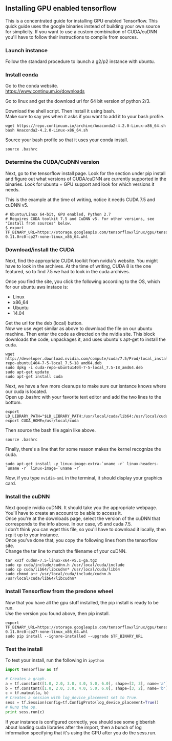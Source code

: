 ## Installing GPU enabled tensorflow
This is a concentrated guide for installing GPU enabled Tensorflow. This quick guide uses the google binaries instead of building your own source for simplicity. If you want to use a custom combination of CUDA/cuDNN you'll have to follow their instructions to compile from sources.

### Launch instance
Follow the standard procedure to launch a g2/p2 instance with ubuntu.

### Install conda
Go to the conda website. <br>
https://www.continuum.io/downloads <br>

Go to linux and get the download url for 64 bit version of python 2/3. <br>

Download the shell script. Then install it using bash. <br>
Make sure to say yes when it asks if you want to add it to your bash profile. <br>

```
wget https://repo.continuum.io/archive/Anaconda2-4.2.0-Linux-x86_64.sh
bash Anaconda2-4.2.0-Linux-x86_64.sh
```
Source your bash profile so that it uses your conda install.
```
source .bashrc
```

### Determine the CUDA/CuDNN version
Next, go to the tensorflow install page. Look for the section under pip install and figure out what versions of CUDA/cuDNN are currently supported in the binaries. Look for ubuntu + GPU support and look for which versions it needs. <br>

This is the example at the time of writing, notice it needs CUDA 7.5 and cuDNN v5.
```
# Ubuntu/Linux 64-bit, GPU enabled, Python 2.7
# Requires CUDA toolkit 7.5 and CuDNN v5. For other versions, see "Install from sources" below.
$ export TF_BINARY_URL=https://storage.googleapis.com/tensorflow/linux/gpu/tensorflow-0.11.0rc0-cp27-none-linux_x86_64.whl
```
### Download/install the CUDA
Next, find the appropriate CUDA toolkit from nvidia's website. You might have to look in the archives. At the time of writing, CUDA 8 is the one featured, so to find 7.5 we had to look in the cuda archives.

Once you find the site, you click the following according to the OS, which for our ubuntu aws instace is:<br>
* Linux
* x86_64
* Ubuntu
* 14.04

Get the url for the deb (local) button. <br>
Now we use wget similar as above to download the file on our ubuntu machine. Then enter the code as directed on the nvidia site. This block downloads the code, unpackages it, and uses ubuntu's apt-get to install the cuda. <br>

```
wget http://developer.download.nvidia.com/compute/cuda/7.5/Prod/local_installers/cuda-repo-ubuntu1404-7-5-local_7.5-18_amd64.deb
sudo dpkg -i cuda-repo-ubuntu1404-7-5-local_7.5-18_amd64.deb
sudo apt-get update
sudo apt-get install cuda
```

Next, we have a few more cleanups to make sure our isntance knows where our cuda is located. <br>
Open up .bashrc with your favorite text editor and add the two lines to the bottom.
```
export LD_LIBRARY_PATH="$LD_LIBRARY_PATH:/usr/local/cuda/lib64:/usr/local/cuda/extras/CUPTI/lib64"
export CUDA_HOME=/usr/local/cuda
```
Then source the bash file again like above.
```
source .bashrc
```
Finally, there's a line that for some reason makes the kernel recognize the cuda.
```
sudo apt-get install -y linux-image-extra-`uname -r` linux-headers-`uname -r` linux-image-`uname -r`
```

Now, if you type `nvidia-smi` in the terminal, it should display your graphics card.

### Install the cuDNN
Next google nvidia cuDNN. It should take you the appropriate webpage. You'll have to create an account to be able to access it. <br>
Once you're at the downloads page, select the version of the cuDNN that corresponds to the info above. In our case, v5 and cuda 7.5. <br>
I don't think you can wget this file, so you'll have to download it locally, then `scp` it up to your instance.<br>
Once you've done that, you copy the following lines from the tensorflow site. <br>
Change the tar line to match the filename of your cuDNN.
```
tar xvzf cudnn-7.5-linux-x64-v5.1-ga.tgz
sudo cp cuda/include/cudnn.h /usr/local/cuda/include
sudo cp cuda/lib64/libcudnn* /usr/local/cuda/lib64
sudo chmod a+r /usr/local/cuda/include/cudnn.h /usr/local/cuda/lib64/libcudnn*
```

### Install Tensorflow from the predone wheel
Now that you have all the gpu stuff installed, the pip install is ready to be run. <br>
Use the version you found above, then pip install. <br>

```
export TF_BINARY_URL=https://storage.googleapis.com/tensorflow/linux/gpu/tensorflow-0.11.0rc0-cp27-none-linux_x86_64.whl
sudo pip install --ignore-installed --upgrade $TF_BINARY_URL
```

### Test the install
To test your install, run the following in `ipython`

```python
import tensorflow as tf

# Creates a graph.
a = tf.constant([1.0, 2.0, 3.0, 4.0, 5.0, 6.0], shape=[2, 3], name='a')
b = tf.constant([1.0, 2.0, 3.0, 4.0, 5.0, 6.0], shape=[3, 2], name='b')
c = tf.matmul(a, b)
# Creates a session with log_device_placement set to True.
sess = tf.Session(config=tf.ConfigProto(log_device_placement=True))
# Runs the op.
print sess.run(c)
```

If your instance is configured correctly, you should see some gibberish about loading cuda libraries after the import, then a bunch of log information specifying that it's using the GPU after you do the sess.run.
